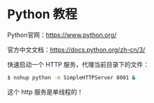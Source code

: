 # Python 教程

Python官网：https://www.python.org/

官方中文文档：https://docs.python.org/zh-cn/3/



快速启动一个 HTTP 服务，代理当前目录下的文件：

```bash
$ nohup python -m SimpleHTTPServer 8001 &
```

这个 http 服务是单线程的！

